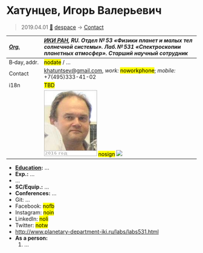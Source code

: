 # Хатунцев, Игорь Валерьевич
> 2019.04.01 [🚀](../index/index.md) [despace](index.md) → [Contact](contact.md)

|*[Org.](contact.md)*|*[ИКИ РАН](zz_iki_ras.md), RU. Отдел № 53 «Физики планет и малых тел солнечной системы». Лаб. № 531 «Спектроскопии планетных атмосфер». Старший научный сотрудник*|
|:--|:--|
|B‑day, addr.|<mark>nodate</mark> / …|
|Contact|<khatuntsev@gmail.com>, *work:* <mark>noworkphone</mark>; *mobile:* +7(495)333-41-02|
|i18n|<mark>TBD</mark>|
||[![](f/contact/h/hatuncev1_photo_thumb.jpg)](f/contact//1_photo.jpg) <mark>nosign</mark> [![](f/contact//1_sign_thumb.jpg)](f/contact//1_sign.png)|

   - **[Education](edu.md):** …
   - **Exp.:** …
   - …
   - **SC/Equip.:** …
   - **Conferences:** …
   - Git: …
   - Facebook: <mark>nofb</mark>
   - Instagram: <mark>noin</mark>
   - LinkedIn: <mark>noli</mark>
   - Twitter: <mark>notw</mark>
   - <http://www.planetary-department-iki.ru/labs/labs531.html>
   - **As a person:**
      1. …
